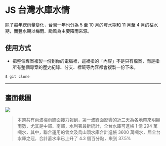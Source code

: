 # JS 台灣水庫水情

除了每年總雨量變化，台灣一年也分為 5 至 10 月的豐水期和 11 月至 4 月的枯水期，而豐水期以梅雨、颱風為主要降雨來源。

## 使用方式
- 把整個專案複製一份到你的電腦裡，這裡指的「內容」不是只有檔案，而是指所有整個專案的歷史紀錄、分支、標籤等內容都會複製一份下來。
```sh
$ git clone
```

----

## 畫面截圖
![](https://i.imgur.com/bkPEbOf.png)
> 本週共有兩波梅雨鋒面接力報到，第一波鋒面影響的近三天為各地帶來明顯雨勢，尤其是中部、南部，水利署最新統計，全台水庫可進帳 1 億 294 萬噸水，其中，聯合運用的曾文及烏山頭水庫合計進帳 3600 萬噸水，居全台水庫之冠，合計蓄水率已上升了 4.3 個百分點，來到 37.5%
